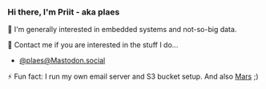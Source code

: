 ### Hi there, I'm Priit - aka plaes

🌱 I'm generally interested in embedded systems and not-so-big data.

💬 Contact me if you are interested in the stuff I do...

  * [@plaes@Mastodon.social](https://mastodon.social/@plaes)

⚡ Fun fact: I run my own email server and S3 bucket setup. And also [Mars](https://github.com/readme/nasa-ingenuity-helicopter) ;)
